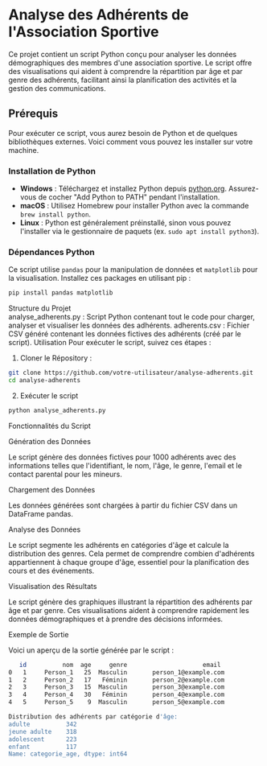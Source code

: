 # Analyse des Adhérents de l'Association Sportive

Ce projet contient un script Python conçu pour analyser les données démographiques des membres d'une association sportive. Le script offre des visualisations qui aident à comprendre la répartition par âge et par genre des adhérents, facilitant ainsi la planification des activités et la gestion des communications.

## Prérequis

Pour exécuter ce script, vous aurez besoin de Python et de quelques bibliothèques externes. Voici comment vous pouvez les installer sur votre machine.

### Installation de Python

- **Windows** : Téléchargez et installez Python depuis [python.org](https://www.python.org/downloads/). Assurez-vous de cocher "Add Python to PATH" pendant l'installation.
- **macOS** : Utilisez Homebrew pour installer Python avec la commande `brew install python`.
- **Linux** : Python est généralement préinstallé, sinon vous pouvez l'installer via le gestionnaire de paquets (ex. `sudo apt install python3`).

### Dépendances Python

Ce script utilise `pandas` pour la manipulation de données et `matplotlib` pour la visualisation. Installez ces packages en utilisant pip :

```bash
pip install pandas matplotlib
```

Structure du Projet  
analyse_adherents.py : Script Python contenant tout le code pour charger, analyser et visualiser les données des adhérents.
adherents.csv : Fichier CSV généré contenant les données fictives des adhérents (créé par le script).
Utilisation
Pour exécuter le script, suivez ces étapes :

1. Cloner le Répository :
   
```bash
git clone https://github.com/votre-utilisateur/analyse-adherents.git
cd analyse-adherents
```

2. Exécuter le script

```bash
python analyse_adherents.py
```

Fonctionnalités du Script    

Génération des Données    

Le script génère des données fictives pour 1000 adhérents avec des informations telles que l'identifiant, le nom, l'âge, le genre, l'email et le contact parental pour les mineurs.

Chargement des Données    

Les données générées sont chargées à partir du fichier CSV dans un DataFrame pandas.

Analyse des Données    

Le script segmente les adhérents en catégories d'âge et calcule la distribution des genres. Cela permet de comprendre combien d'adhérents appartiennent à chaque groupe d'âge, essentiel pour la planification des cours et des événements.

Visualisation des Résultats    

Le script génère des graphiques illustrant la répartition des adhérents par âge et par genre. Ces visualisations aident à comprendre rapidement les données démographiques et à prendre des décisions informées.

Exemple de Sortie    

Voici un aperçu de la sortie générée par le script :  

```bash
   id          nom  age     genre                     email
0   1     Person_1   25  Masculin       person_1@example.com
1   2     Person_2   17   Féminin       person_2@example.com
2   3     Person_3   15  Masculin       person_3@example.com
3   4     Person_4   30   Féminin       person_4@example.com
4   5     Person_5    9  Masculin       person_5@example.com

Distribution des adhérents par catégorie d'âge:
adulte          342
jeune adulte    318
adolescent      223
enfant          117
Name: categorie_age, dtype: int64
```

